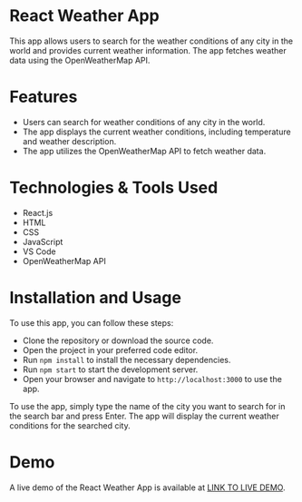 # React Weather App
This app allows users to search for the weather conditions of any city in the world and provides current weather information. The app fetches weather data using the OpenWeatherMap API.


# Features
- Users can search for weather conditions of any city in the world.
- The app displays the current weather conditions, including temperature and weather description.
- The app utilizes the OpenWeatherMap API to fetch weather data.

# Technologies & Tools Used
- React.js
- HTML
- CSS
- JavaScript
- VS Code
- OpenWeatherMap API

# Installation and Usage
To use this app, you can follow these steps:

- Clone the repository or download the source code.
- Open the project in your preferred code editor.
- Run  `npm install` to install the necessary dependencies.
- Run `npm start` to start the development server.
- Open your browser and navigate to `http://localhost:3000` to use the app.

To use the app, simply type the name of the city you want to search for in the search bar and press Enter. The app will display the current weather conditions for the searched city.

# Demo
A live demo of the React Weather App is available at [LINK TO LIVE DEMO](https://weatherbypriyanshu.netlify.app/).

